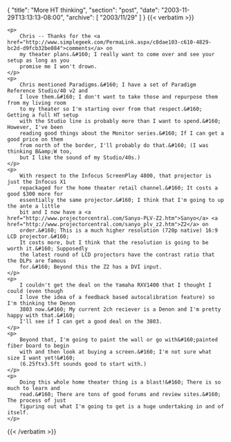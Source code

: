 {
  "title": "More HT thinking",
  "section": "post",
  "date": "2003-11-29T13:13:13-08:00",
  "archive": [
    "2003/11/29"
  ]
}
{{< verbatim >}}

    <p>
        Chris -- Thanks for the <a href="http://www.simplegeek.com/PermaLink.aspx/c8dae103-c610-4829-bc2d-d9fcb32be084">comments</a> on
        my theater plans.&#160; I really want to come over and see your setup as long as you
        promise me I won't drown.
    </p>
    <p>
        Chris mentioned Paradigms.&#160; I have a set of Paradigm Reference Studio/40 v2 and
        I love them.&#160; I don't want to take those and repurpose them from my living room
        to my theater so I'm starting over from that respect.&#160; Getting a full HT setup
        with the Studio line is probably more than I want to spend.&#160; However, I've been
        reading good things about the Monitor series.&#160; If I can get a good price on them
        from north of the border, I'll probably do that.&#160; (I was thinking B&amp;W too,
        but I like the sound of my Studio/40s.)
    </p>
    <p>
        With respect to the Infocus ScreenPlay 4800, that projector is just the Infocus X1
        repackaged for the home theater retail channel.&#160; It costs a good $300 more for
        essentially the same projector.&#160; I think that I'm going to up the ante a little
        bit and I now have a <a href="http://www.projectorcentral.com/Sanyo-PLV-Z2.htm">Sanyo</a> <a href="http://www.projectorcentral.com/sanyo_plv_z2.htm">Z2</a> on
        order.&#160; This is a much higher resolution (720p native) 16:9 LCD projector.&#160;
        It costs more, but I think that the resolution is going to be worth it.&#160; Supposedly
        the latest round of LCD projectors have the contrast ratio that the DLPs are famous
        for.&#160; Beyond this the Z2 has a DVI input.
    </p>
    <p>
        I couldn't get the deal on the Yamaha RXV1400 that I thought I could (even though
        I love the idea of a feedback based autocalibration feature) so I'm thinking the Denon
        3803 now.&#160; My current 2ch reciever is a Denon and I'm pretty happy with that.&#160;
        I'll see if I can get a good deal on the 3803.
    </p>
    <p>
        Beyond that, I'm going to paint the wall or go with&#160;painted fiber board to begin
        with and then look at buying a screen.&#160; I'm not sure what size I want yet!&#160;
        (6.25ftx3.5ft sounds good to start with.)
    </p>
    <p>
        Doing this whole home theater thing is a blast!&#160; There is so much to learn and
        read.&#160; There are tons of good forums and review sites.&#160; The process of just
        figuring out what I'm going to get is a huge undertaking in and of itself.
    </p>

{{< /verbatim >}}
